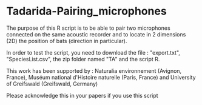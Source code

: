 # Tadarida-Pairing_microphones

The purpose of this R script is to be able to pair two microphones connected on the same acoustic recorder and to locate in 2 dimensions (2D) the position of bats (direction in particular).

In order to test the script, you need to download the file :
"export.txt",
"SpeciesList.csv",
the zip folder named "TA"
and the script R.


This work has been supported by : Naturalia environnement (Avignon, France), Muséum national d'Histoire naturelle (Paris, France) and University of Greifswald (Greifswald, Germany)

Please acknowledge this in your papers if you use this script 
